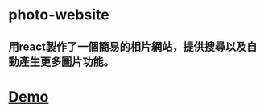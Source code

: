 # photo-website
用react製作了一個簡易的相片網站，提供搜尋以及自動產生更多圖片功能。
--
# [Demo](https://photo-website-alpha.vercel.app/)
